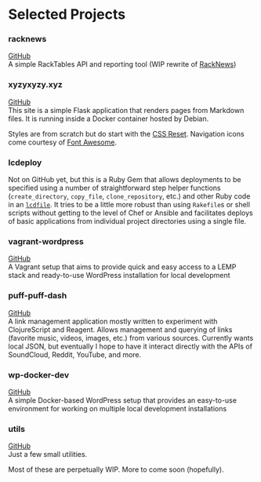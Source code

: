 # Selected Projects

### racknews

[GitHub](https://github.com/axocomm/racknews2)<br>
A simple RackTables API and reporting tool
(WIP rewrite of [RackNews](https://github.com/axocomm/racknews))

### xyzyxyzy.xyz

[GitHub](https://github.com/axocomm/xyzyxyzy.xyz)<br>
This site is a simple Flask application that renders pages from Markdown files.
It is running inside a Docker container hosted by Debian.

Styles are from scratch but do start with the
[CSS Reset](http://meyerweb.com/eric/tools/css/reset/). Navigation icons
come courtesy of [Font Awesome](http://fortawesome.github.io/Font-Awesome/).

### lcdeploy

Not on GitHub yet, but this is a Ruby Gem that allows deployments to
be specified using a number of straightforward step helper functions
(`create_directory`, `copy_file`, `clone_repository`, etc.) and other
Ruby code in an [`lcdfile`](https://github.com/axocomm/lambda.codes/blob/master/lcdfile).
It tries to be a little more robust than using `Rakefile`s or shell
scripts without getting to the level of Chef or Ansible and
facilitates deploys of basic applications from individual project
directories using a single file.

### vagrant-wordpress

[GitHub](https://github.com/axocomm/vagrant-wordpress)<br>
A Vagrant setup that aims to provide quick and easy access to a LEMP stack and
ready-to-use WordPress installation for local development

### puff-puff-dash

[GitHub](https://github.com/axocomm/puff-puff-dash)<br>
A link management application mostly written to experiment with
ClojureScript and Reagent. Allows management and querying of links
(favorite music, videos, images, etc.) from various sources.
Currently wants local JSON, but eventually I hope to have it interact
directly with the APIs of SoundCloud, Reddit, YouTube, and more.

### wp-docker-dev

[GitHub](https://github.com/axocomm/wp-docker-dev)<br>
A simple Docker-based WordPress setup that provides an easy-to-use environment for
working on multiple local development installations

### utils

[GitHub](https://github.com/axocomm/utils)<br>
Just a few small utilities.

Most of these are perpetually WIP. More to come soon (hopefully).
